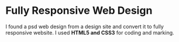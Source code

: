 # Fully Responsive Web Design

I found a psd web design from a design site and convert it to fully responsive website. I used **HTML5 and CSS3** for coding and marking.